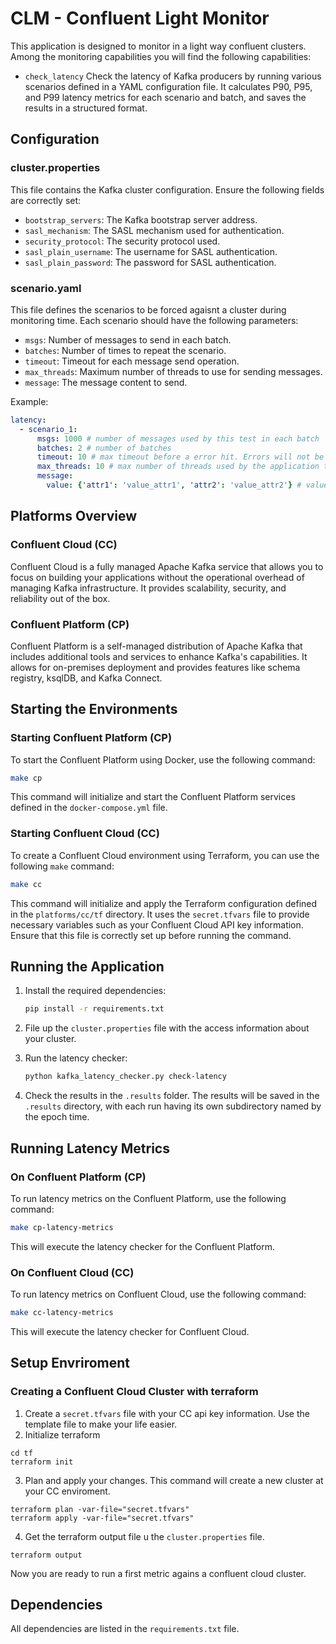 # CLM - Confluent Light Monitor

This application is designed to monitor in a light way confluent clusters. Among the monitoring capabilities you will find the following capabilities:

 - `check_latency` Check the latency of Kafka producers by running various scenarios defined in a YAML configuration file. It calculates P90, P95, and P99 latency metrics for each scenario and batch, and saves the results in a structured format.

## Configuration

### cluster.properties

This file contains the Kafka cluster configuration. Ensure the following fields are correctly set:

- `bootstrap_servers`: The Kafka bootstrap server address.
- `sasl_mechanism`: The SASL mechanism used for authentication.
- `security_protocol`: The security protocol used.
- `sasl_plain_username`: The username for SASL authentication.
- `sasl_plain_password`: The password for SASL authentication.

### scenario.yaml

This file defines the scenarios to be forced agaisnt a cluster during monitoring time. Each scenario should have the following parameters:

- `msgs`: Number of messages to send in each batch.
- `batches`: Number of times to repeat the scenario.
- `timeout`: Timeout for each message send operation.
- `max_threads`: Maximum number of threads to use for sending messages.
- `message`: The message content to send.

Example:
```yaml
latency:
  - scenario_1:
      msgs: 1000 # number of messages used by this test in each batch
      batches: 2 # number of batches
      timeout: 10 # max timeout before a error hit. Errors will not be part of the latency calculation.
      max_threads: 10 # max number of threads used by the application to send mesages in parallel
      message: 
        value: {'attr1': 'value_attr1', 'attr2': 'value_attr2'} # value of message to be produced
```

## Platforms Overview

### Confluent Cloud (CC)
Confluent Cloud is a fully managed Apache Kafka service that allows you to focus on building your applications without the operational overhead of managing Kafka infrastructure. It provides scalability, security, and reliability out of the box.

### Confluent Platform (CP)
Confluent Platform is a self-managed distribution of Apache Kafka that includes additional tools and services to enhance Kafka's capabilities. It allows for on-premises deployment and provides features like schema registry, ksqlDB, and Kafka Connect.

## Starting the Environments

### Starting Confluent Platform (CP)
To start the Confluent Platform using Docker, use the following command:
```bash
make cp
```
This command will initialize and start the Confluent Platform services defined in the `docker-compose.yml` file.

### Starting Confluent Cloud (CC)
To create a Confluent Cloud environment using Terraform, you can use the following `make` command:
```bash
make cc
```
This command will initialize and apply the Terraform configuration defined in the `platforms/cc/tf` directory. It uses the `secret.tfvars` file to provide necessary variables such as your Confluent Cloud API key information. Ensure that this file is correctly set up before running the command.

## Running the Application

1. Install the required dependencies:
   ```bash
   pip install -r requirements.txt
   ```

3. File up the `cluster.properties` file with the access information about your cluster.

4. Run the latency checker:
   ```bash
   python kafka_latency_checker.py check-latency
   ```

5. Check the results in the `.results` folder. The results will be saved in the `.results` directory, with each run having its own subdirectory named by the epoch time.

## Running Latency Metrics

### On Confluent Platform (CP)
To run latency metrics on the Confluent Platform, use the following command:
```bash
make cp-latency-metrics
```
This will execute the latency checker for the Confluent Platform.

### On Confluent Cloud (CC)
To run latency metrics on Confluent Cloud, use the following command:
```bash
make cc-latency-metrics
```
This will execute the latency checker for Confluent Cloud.

## Setup Envriroment
### Creating a Confluent Cloud Cluster with terraform

1. Create a `secret.tfvars` file with your CC api key information. Use the template file to make your life easier.
2. Initialize terraform

```shell
cd tf
terraform init
```

3. Plan and apply your changes. This command will create a new cluster at your CC enviroment.

```shell
terraform plan -var-file="secret.tfvars" 
terraform apply -var-file="secret.tfvars" 
```

4. Get the terraform output file u the `cluster.properties` file. 

```shell
terraform output
```

Now you are ready to run a first metric agains a confluent cloud cluster.


## Dependencies

All dependencies are listed in the `requirements.txt` file.
